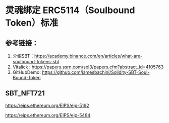 # 灵魂绑定 ERC5114（Soulbound Token）标准



## 参考链接：

1. 介绍SBT：https://academy.binance.com/en/articles/what-are-soulbound-tokens-sbt
2. Vitalick : https://papers.ssrn.com/sol3/papers.cfm?abstract_id=4105763
3. GitHubDemo: https://github.com/jamesbachini/Solidity-SBT-Soul-Bound-Token





## SBT_NFT721

https://eips.ethereum.org/EIPS/eip-5192





https://eips.ethereum.org/EIPS/eip-5484

```js
```

